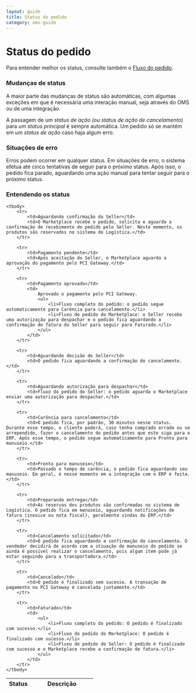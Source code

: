 ```yaml
---
layout: guide
title: Status do pedido
category: oms-guide
---
```


# Status do pedido

Para entender melhor os status, consulte também o [Fluxo do pedido](/pt-br/oms/guide/02-fluxo-do-pedido/).

### Mudanças de status

A maior parte das mudanças de status são automáticas, com algumas exceções em que é necessária uma interação manual, seja através do OMS ou de uma integração.

A passagem de um *status de ação *(ou* status de ação de cancelamento*) para um *status principal* é sempre automática. Um pedido só se mantém em um *status de ação* caso haja algum erro.

### Situações de erro

Erros podem ocorrer em qualquer status. Em situações de erro, o sistema efetua até cinco tentativas de seguir para o próximo status. Após isso, o pedido fica parado, aguardando uma ação manual para tentar seguir para o próximo status.

### Entendendo os status

<table class="table">
	<thead>
		<tr>
			<th style="width:28%">Status</th>
			<th>Descrição</th>
		</tr>
	</thead>

	<tbody>
		<tr>
			<td>Aguardando confirmação do Seller</td>
			<td>O Marketplace recebe o pedido, solicita e aguarda a confirmação de recebimento do pedido pelo Seller. Neste momento, os produtos são reservados no sistema de Logística.</td>
		</tr>

		<tr>
			<td>Pagamento pendente</td>
			<td>Após aceitação do Seller, o Marketplace aguarda a aprovação do pagamento pelo PCI Gateway.</td>
		</tr>

		<tr>
			<td>Pagamento aprovado</td>
			<td>
				Aprovado o pagamento pelo PCI Gateway.
				<ul>
					<li>Fluxo completo do pedido: o pedido segue automaticamente para Carência para cancelamento.</li>
					<li>Fluxo do pedido do Marketplace: o Seller recebe uma autorização para despachar e o pedido fica aguardando a confirmação de fatura do Seller para seguir para Faturado.</li>
				</ul>
			</td>
		</tr>

		<tr>
			<td>Aguardando decisão do Seller</td>
			<td>O pedido fica aguardando a confirmação do cancelamento.</td>
		</tr>

		<tr>
			<td>Aguardando autorização para despachar</td>
			<td>Fluxo do pedido do Seller: o pedido aguarda o Marketplace enviar uma autorização para despachar.</td>
		</tr>

		<tr>
			<td>Carência para cancelamento</td>
			<td>O pedido fica, por padrão, 30 minutos nesse status. Durante esse tempo, o cliente poderá, caso tenha comprado errado ou se arrependido, fazer o cancelamento do pedido antes que este siga para o ERP. Após esse tempo, o pedido segue automaticamente para Pronto para manuseio.</td>
		</tr>

		<tr>
			<td>Pronto para manuseio</td>
			<td>Passado o tempo de carência, o pedido fica aguardando seu manuseio. Em geral, é nesse momento em a integração com o ERP é feita.</td>
		</tr>

		<tr>
			<td>Preparando entrega</td>
			<td>As reservas dos produtos são confirmadas no sistema de Logística. O pedido fica em manuseio, aguardando notificações de fatura (invoice ou nota fiscal), geralmente vindas do ERP.</td>
		</tr>

		<tr>
			<td>Cancelamento solicitado</td>
			<td>O pedido fica aguardando a confirmação do cancelamento. O vendedor decidirá de acordo com a stiuação do manuseio do pedido se ainda é possível realizar o cancelamento, pois algum item pode já estar seguindo para a transportadora.</td>
		</tr>

		<tr>
			<td>Cancelado</td>
			<td>O pedido é finalizado sem sucesso. A transação de pagamento no PCI Gateway é cancelada juntamente.</td>
		</tr>

		<tr>
			<td>Faturado</td>
			<td>
				<ul>
					<li>Fluxo completo do pedido: O pedido é finalizado com sucesso.</li>
					<li>Fluxo do pedido do Marketplace: O pedido é finalizado com sucesso.</li>
					<li>Fluxo do pedido do Seller: O pedido é finalizado com sucesso e o Marketplace recebe a confirmação de fatura.</li>
				</ul>
			</td>
		</tr>
	</tbody>
</table>